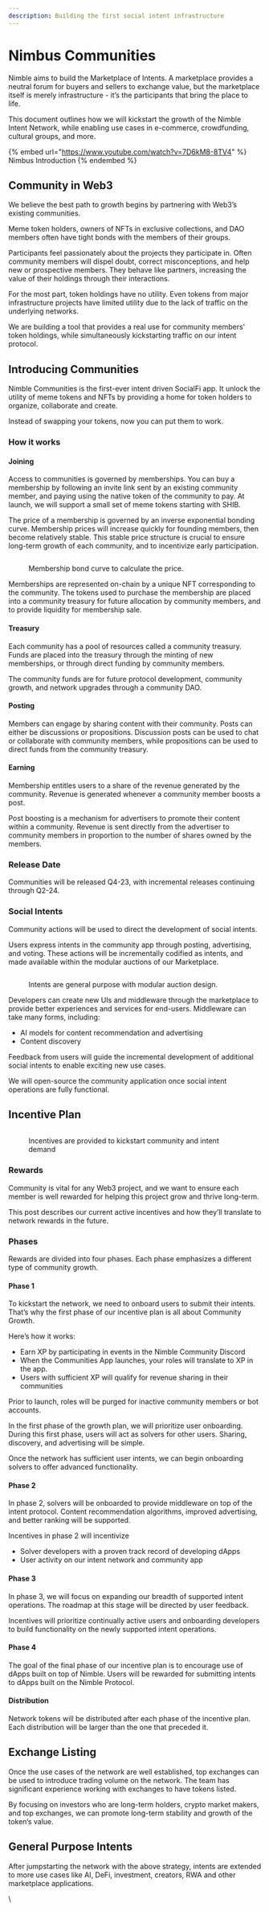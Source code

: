```yaml
---
description: Building the first social intent infrastructure
---
```


# Nimbus Communities

Nimble aims to build the Marketplace of Intents. A marketplace provides a neutral forum for buyers and sellers to exchange value, but the marketplace itself is merely infrastructure - it’s the participants that bring the place to life.

This document outlines how we will kickstart the growth of the Nimble Intent Network, while enabling use cases in e-commerce, crowdfunding, cultural groups, and more.

{% embed url="https://www.youtube.com/watch?v=7D6kM8-8TV4" %}
Nimbus Introduction
{% endembed %}

## Community in Web3

We believe the best path to growth begins by partnering with Web3’s existing communities.

Meme token holders, owners of NFTs in exclusive collections, and DAO members often have tight bonds with the members of their groups.

Participants feel passionately about the projects they participate in. Often community members will dispel doubt, correct misconceptions, and help new or prospective members. They behave like partners, increasing the value of their holdings through their interactions.

For the most part, token holdings have no utility. Even tokens from major infrastructure projects have limited utility due to the lack of traffic on the underlying networks.

We are building a tool that provides a real use for community members’ token holdings, while simultaneously kickstarting traffic on our intent protocol.

## Introducing Communities

Nimble Communities is the first-ever intent driven SocialFi app. It unlock the utility of meme tokens and NFTs by providing a home for token holders to organize, collaborate and create.

Instead of swapping your tokens, now you can put them to work.

### How it works

#### Joining

Access to communities is governed by memberships. You can buy a membership by following an invite link sent by an existing community member, and paying using the native token of the community to pay. At launch, we will support a small set of meme tokens starting with SHIB.

The price of a membership is governed by an inverse exponential bonding curve. Membership prices will increase quickly for founding members, then become relatively stable. This stable price structure is crucial to ensure long-term growth of each community, and to incentivize early participation.

<figure><img src="https://lh7-us.googleusercontent.com/QIH3BdmUqToyZr4bIoikbeJnPsYyNt1sMDEWWzWVO2tEzpgliuHuOFYZX8tIxorJ5GaU8ls3bFHVF2jc_8dP0Lr2XX9mOMOZGGJhS55f1m-BlCnLr-CWecKw1OruqsiTVw2IignHAAEMEAIhv669kqg" alt=""><figcaption><p>Membership bond curve to calculate the price.</p></figcaption></figure>

Memberships are represented on-chain by a unique NFT corresponding to the community. The tokens used to purchase the membership are placed into a community treasury for future allocation by community members, and to provide liquidity for membership sale.

#### Treasury

Each community has a pool of resources called a community treasury. Funds are placed into the treasury through the minting of new memberships, or through direct funding by community members.

The community funds are for future protocol development, community growth, and network upgrades through a community DAO.

#### Posting

Members can engage by sharing content with their community. Posts can either be discussions or propositions. Discussion posts can be used to chat or collaborate with community members, while propositions can be used to direct funds from the community treasury.

#### Earning

Membership entitles users to a share of the revenue generated by the community. Revenue is generated whenever a community member boosts a post.

Post boosting is a mechanism for advertisers to promote their content within a community. Revenue is sent directly from the advertiser to community members in proportion to the number of shares owned by the members.&#x20;

### Release Date

Communities will be released Q4-23, with incremental releases continuing through Q2-24.

### Social Intents

Community actions will be used to direct the development of social intents.

Users express intents in the community app through posting, advertising, and voting. These actions will be incrementally codified as intents, and made available within the modular auctions of our Marketplace.

<figure><img src="https://lh7-us.googleusercontent.com/d5gKuW5zQfPwt74Oow_tGWNqJrcseWYHN2ZC7epVyLKRlo-IxfThby_9UXaQo1G1RJ6KZT0RHQpSO7BY1iTQJkZOPI4pkmh69K8qHQdQxt6ZglF8oXFTP2FvGRUJBDZY29fVZylceYNlW3HOjs9DW10" alt=""><figcaption><p>Intents are general purpose with modular auction design.</p></figcaption></figure>

Developers can create new UIs and middleware through the marketplace to provide better experiences and services for end-users. Middleware can take many forms, including:

* AI models for content recommendation and advertising
* Content discovery

Feedback from users will guide the incremental development of additional social intents to enable exciting new use cases.

We will open-source the community application once social intent operations are fully functional.

## Incentive Plan

<figure><img src="../.gitbook/assets/image.png" alt=""><figcaption><p>Incentives are provided to kickstart community and intent demand</p></figcaption></figure>

### Rewards

Community is vital for any Web3 project, and we want to ensure each member is well rewarded for helping this project grow and thrive long-term.

This post describes our current active incentives and how they’ll translate to network rewards in the future.

### Phases

Rewards are divided into four phases. Each phase emphasizes a different type of community growth.

#### **Phase 1**

To kickstart the network, we need to onboard users to submit their intents. That’s why the first phase of our incentive plan is all about Community Growth.

Here’s how it works:

* Earn XP by participating in events in the Nimble Community Discord
* When the Communities App launches, your roles will translate to XP in the app.
* Users with sufficient XP will qualify for revenue sharing in their communities

Prior to launch, roles will be purged for inactive community members or bot accounts.

In the first phase of the growth plan, we will prioritize user onboarding. During this first phase, users will act as solvers for other users. Sharing, discovery, and advertising will be simple.

Once the network has sufficient user intents, we can begin onboarding solvers to offer advanced functionality.

#### **Phase 2**

In phase 2, solvers will be onboarded to provide middleware on top of the intent protocol. Content recommendation algorithms, improved advertising, and better ranking will be supported.

Incentives in phase 2 will incentivize

* Solver developers with a proven track record of developing dApps
* User activity on our intent network and community app

#### **Phase 3**

In phase 3, we will focus on expanding our breadth of supported intent operations. The roadmap at this stage will be directed by user feedback.

Incentives will prioritize continually active users and onboarding developers to build functionality on the newly supported intent operations.

#### **Phase 4**

The goal of the final phase of our incentive plan is to encourage use of dApps built on top of Nimble. Users will be rewarded for submitting intents to dApps built on the Nimble Protocol.

#### Distribution

Network tokens will be distributed after each phase of the incentive plan. Each distribution will be larger than the one that preceded it.

## Exchange Listing

Once the use cases of the network are well established, top exchanges can be used to introduce trading volume on the network. The team has significant experience working with exchanges to have tokens listed.

By focusing on investors who are long-term holders, crypto market makers, and top exchanges, we can promote long-term stability and growth of the token’s value.

## General Purpose Intents

After jumpstarting the network with the above strategy, intents are extended to more use cases like AI, DeFi, investment, creators, RWA and other marketplace applications.

\
